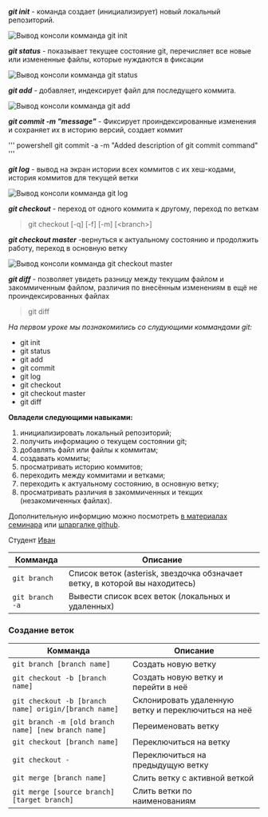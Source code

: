 ***git init*** - команда создает (инициализирует) новый локальный репозиторий.

![Вывод консоли комманда git init](gitinit.png)

***git status*** - показывает текущее состояние git, перечисляет все новые или измененные файлы, которые нуждаются в фиксации

![Вывод консоли комманда git status](./gitstatus.png)

***git add***  - добавляет, индексирует файл для последущего коммита.

![Вывод консоли комманда git add](gitadd.png)

***git commit -m "message"*** - Фиксирует проиндексированные изменения и сохраняет их в историю версий, создает коммит

''' powershell
git commit -a -m "Added description of git commit command" '''

***git log*** -  вывод на экран истории всех коммитов с их хеш-кодами, история коммитов для текущей ветки

![Вывод консоли комманда git log](gitlog.png)

***git checkout*** - переход от одного коммита к другому, переход по веткам 
> git checkout [-q] [-f] [-m] [\<branch>\]

***git checkout master*** -вернуться к актуальному состоянию и продолжить работу, переход в основную ветку

![Вывод консоли комманда git checkout master](gitcheckoutmaster.png)

***git diff***  - позволяет увидеть разницу между текущим файлом и закоммиченным файлом, различия по внесённым изменениям в ещё не проиндексированных файлах

> git diff


*На первом уроке мы познакомились со слудующими коммандами git:*
* git init
* git status
* git add 
* git commit
* git log
* git checkout
* git checkout master
* git diff 

**Овладели следующими навыками:**
1. инициализировать локальный репозиторий;
2. получить информацию о текущем состоянии git;
3. добавлять файл или файлы к коммитам;
4. создавать коммиты;
5. просматривать историю коммитов;
6. переходить между коммитами и ветками;
7. переходить к актуальному состоянию, в основную ветку;
8. просматривать различия в закоммиченных и текщих (незакомиченных файлах).

Дополнительную информцию можно посмотреть [в материалах семинара](https://docs.google.com/presentation/d/1UFrFZwXRNMBXe15m8YGtdcqiwFfmPm8Tdi9NbKVKeFU/edit#slide=id.p10)
или [шпаргалке github](https://training.github.com/downloads/ru/github-git-cheat-sheet/).

Студент [Иван](mailto:i.balabai@gmail.com)


| Комманда | Описание |
| ------- | ----------- |
| `git branch` | Список веток (asterisk, звездочка обзначает ветку, в которой вы находитесь) |
| `git branch -a` |  Вывести список всех веток (локальных и удаленных) |
### Создание веток
| Комманда | Описание |
| ------- | ----------- |
| `git branch [branch name]` | Создать новую ветку |
| `git checkout -b [branch name]` | Создать новую ветку и перейти в неё |
| `git checkout -b [branch name] origin/[branch name]` | Склонировать удаленную ветку и переключиться на неё |
| `git branch -m [old branch name] [new branch name]` | Переименовать ветку |
| `git checkout [branch name]` | Переключиться на ветку |
| `git checkout -` | Переключиться на предыдущую ветку|
| `git merge [branch name]` | Слить ветку с активной веткой |
| `git merge [source branch] [target branch]` | Слить ветки по наименованиям |
